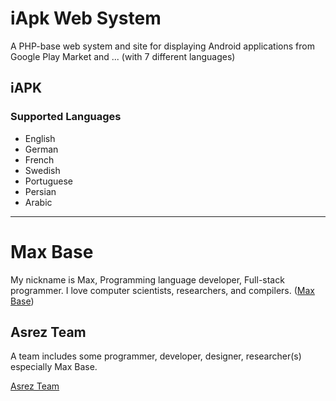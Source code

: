 # iApk Web System

A PHP-base web system and site for displaying Android applications from Google Play Market and ... (with 7 different languages)

## iAPK

### Supported Languages

- English
- German
- French
- Swedish
- Portuguese
- Persian
- Arabic

---------

# Max Base

My nickname is Max, Programming language developer, Full-stack programmer. I love computer scientists, researchers, and compilers. ([Max Base](https://maxbase.org/))

## Asrez Team

A team includes some programmer, developer, designer, researcher(s) especially Max Base.

[Asrez Team](https://www.asrez.com/)
